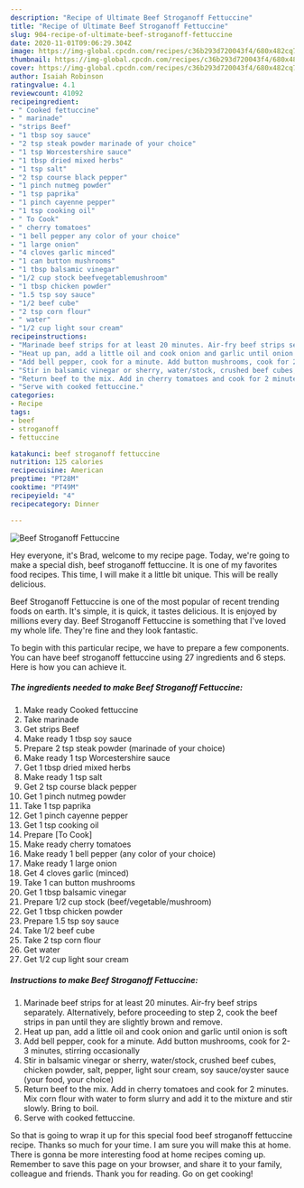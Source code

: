 ```yaml
---
description: "Recipe of Ultimate Beef Stroganoff Fettuccine"
title: "Recipe of Ultimate Beef Stroganoff Fettuccine"
slug: 904-recipe-of-ultimate-beef-stroganoff-fettuccine
date: 2020-11-01T09:06:29.304Z
image: https://img-global.cpcdn.com/recipes/c36b293d720043f4/680x482cq70/beef-stroganoff-fettuccine-recipe-main-photo.jpg
thumbnail: https://img-global.cpcdn.com/recipes/c36b293d720043f4/680x482cq70/beef-stroganoff-fettuccine-recipe-main-photo.jpg
cover: https://img-global.cpcdn.com/recipes/c36b293d720043f4/680x482cq70/beef-stroganoff-fettuccine-recipe-main-photo.jpg
author: Isaiah Robinson
ratingvalue: 4.1
reviewcount: 41092
recipeingredient:
- " Cooked fettuccine"
- " marinade"
- "strips Beef"
- "1 tbsp soy sauce"
- "2 tsp steak powder marinade of your choice"
- "1 tsp Worcestershire sauce"
- "1 tbsp dried mixed herbs"
- "1 tsp salt"
- "2 tsp course black pepper"
- "1 pinch nutmeg powder"
- "1 tsp paprika"
- "1 pinch cayenne pepper"
- "1 tsp cooking oil"
- " To Cook"
- " cherry tomatoes"
- "1 bell pepper any color of your choice"
- "1 large onion"
- "4 cloves garlic minced"
- "1 can button mushrooms"
- "1 tbsp balsamic vinegar"
- "1/2 cup stock beefvegetablemushroom"
- "1 tbsp chicken powder"
- "1.5 tsp soy sauce"
- "1/2 beef cube"
- "2 tsp corn flour"
- " water"
- "1/2 cup light sour cream"
recipeinstructions:
- "Marinade beef strips for at least 20 minutes. Air-fry beef strips separately. Alternatively, before proceeding to step 2, cook the beef strips in pan until they are slightly brown and remove."
- "Heat up pan, add a little oil and cook onion and garlic until onion is soft"
- "Add bell pepper, cook for a minute. Add button mushrooms, cook for 2-3 minutes, stirring occasionally"
- "Stir in balsamic vinegar or sherry, water/stock, crushed beef cubes, chicken powder, salt, pepper, light sour cream, soy sauce/oyster sauce (your food, your choice)"
- "Return beef to the mix. Add in cherry tomatoes and cook for 2 minutes. Mix corn flour with water to form slurry and add it to the mixture and stir slowly. Bring to boil."
- "Serve with cooked fettuccine."
categories:
- Recipe
tags:
- beef
- stroganoff
- fettuccine

katakunci: beef stroganoff fettuccine 
nutrition: 125 calories
recipecuisine: American
preptime: "PT28M"
cooktime: "PT49M"
recipeyield: "4"
recipecategory: Dinner

---
```



![Beef Stroganoff Fettuccine](https://img-global.cpcdn.com/recipes/c36b293d720043f4/680x482cq70/beef-stroganoff-fettuccine-recipe-main-photo.jpg)

Hey everyone, it's Brad, welcome to my recipe page. Today, we're going to make a special dish, beef stroganoff fettuccine. It is one of my favorites food recipes. This time, I will make it a little bit unique. This will be really delicious.

Beef Stroganoff Fettuccine is one of the most popular of recent trending foods on earth. It's simple, it is quick, it tastes delicious. It is enjoyed by millions every day. Beef Stroganoff Fettuccine is something that I've loved my whole life. They're fine and they look fantastic.




To begin with this particular recipe, we have to prepare a few components. You can have beef stroganoff fettuccine using 27 ingredients and 6 steps. Here is how you can achieve it.

<!--inarticleads1-->

##### The ingredients needed to make Beef Stroganoff Fettuccine:

1. Make ready  Cooked fettuccine
1. Take  marinade
1. Get strips Beef
1. Make ready 1 tbsp soy sauce
1. Prepare 2 tsp steak powder (marinade of your choice)
1. Make ready 1 tsp Worcestershire sauce
1. Get 1 tbsp dried mixed herbs
1. Make ready 1 tsp salt
1. Get 2 tsp course black pepper
1. Get 1 pinch nutmeg powder
1. Take 1 tsp paprika
1. Get 1 pinch cayenne pepper
1. Get 1 tsp cooking oil
1. Prepare  [To Cook]
1. Make ready  cherry tomatoes
1. Make ready 1 bell pepper (any color of your choice)
1. Make ready 1 large onion
1. Get 4 cloves garlic (minced)
1. Take 1 can button mushrooms
1. Get 1 tbsp balsamic vinegar
1. Prepare 1/2 cup stock (beef/vegetable/mushroom)
1. Get 1 tbsp chicken powder
1. Prepare 1.5 tsp soy sauce
1. Take 1/2 beef cube
1. Take 2 tsp corn flour
1. Get  water
1. Get 1/2 cup light sour cream




<!--inarticleads2-->

##### Instructions to make Beef Stroganoff Fettuccine:

1. Marinade beef strips for at least 20 minutes. Air-fry beef strips separately. Alternatively, before proceeding to step 2, cook the beef strips in pan until they are slightly brown and remove.
1. Heat up pan, add a little oil and cook onion and garlic until onion is soft
1. Add bell pepper, cook for a minute. Add button mushrooms, cook for 2-3 minutes, stirring occasionally
1. Stir in balsamic vinegar or sherry, water/stock, crushed beef cubes, chicken powder, salt, pepper, light sour cream, soy sauce/oyster sauce (your food, your choice)
1. Return beef to the mix. Add in cherry tomatoes and cook for 2 minutes. Mix corn flour with water to form slurry and add it to the mixture and stir slowly. Bring to boil.
1. Serve with cooked fettuccine.




So that is going to wrap it up for this special food beef stroganoff fettuccine recipe. Thanks so much for your time. I am sure you will make this at home. There is gonna be more interesting food at home recipes coming up. Remember to save this page on your browser, and share it to your family, colleague and friends. Thank you for reading. Go on get cooking!
